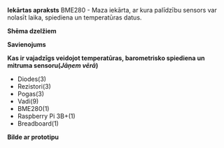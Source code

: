 **Iekārtas apraksts**
BME280 - Maza iekārta, ar kura palīdzību sensors var nolasīt laika, spiediena un temperatūras datus.

**Shēma dzelžiem**

**Savienojums**

**Kas ir vajadzīgs veidojot temperatūras, barometrisko spiediena un mitruma sensoru(*Jāņem vērā*)**
- Diodes(3)
- Rezistori(3)
- Pogas(3)
- Vadi(9)
- BME280(1)
- Raspberry Pi 3B+(1)
- Breadboard(1)

**Bilde ar prototipu**
